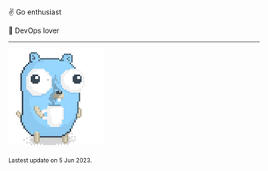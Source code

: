 :v: Go enthusiast

:muscle: DevOps lover

---

![Image alt text](/images/gopher_with_coffee.gif)


<sub>Lastest update on 5 Jun 2023.</sub>

